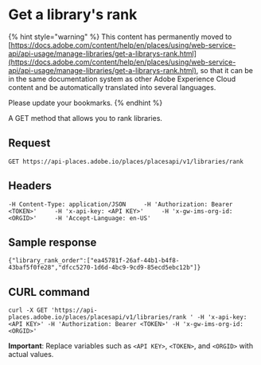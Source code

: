 # Get a library's rank

{% hint style="warning" %}
This content has permanently moved to [https://docs.adobe.com/content/help/en/places/using/web-service-api/api-usage/manage-libraries/get-a-librarys-rank.html](https://docs.adobe.com/content/help/en/places/using/web-service-api/api-usage/manage-libraries/get-a-librarys-rank.html), so that it can be in the same documentation system as other Adobe Experience Cloud content and be automatically translated into several languages.

Please update your bookmarks.
{% endhint %}

A GET method that allows you to rank libraries.

## Request

`GET https://api-places.adobe.io/places/placesapi/v1/libraries/rank`

## Headers

`-H Content-Type: application/JSON    
-H 'Authorization: Bearer <TOKEN>'    
-H 'x-api-key: <API KEY>'    
-H 'x-gw-ims-org-id: <ORGID>'    
-H 'Accept-Language: en-US'`

## Sample response

`{"library_rank_order":["ea45781f-26af-44b1-b4f8-43baf5f0fe28","dfcc5270-1d6d-4bc9-9cd9-85ecd5ebc12b"]}`

## CURL command

`curl -X GET 'https://api-places.adobe.io/places/placesapi/v1/libraries/rank ' -H 'x-api-key: <API KEY>' -H 'Authorization: Bearer <TOKEN>' -H 'x-gw-ims-org-id: <ORGID>'`

**Important**: Replace variables such as `<API KEY>`, `<TOKEN>`, and `<ORGID>` with actual values.

